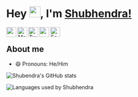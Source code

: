 # Hey <img src="https://github.com/TheDudeThatCode/TheDudeThatCode/blob/master/Assets/Hi.gif" width="29px">, I'm [Shubhendra!](https://theshubhendra.github.io) 
<a href="https://www.linkedin.com/in/TheShubhendra/">
  <img align="left" width="26px" src="https://cdn.jsdelivr.net/npm/simple-icons@v3/icons/linkedin.svg"  />
</a>
<a href="mailto:shubhendrakushwaha94@gmail.com">
<img align="left" width="26px" src="https://cdn.jsdelivr.net/npm/simple-icons@3.13.0/icons/gmail.svg" alt="Mail">
</a>
<a href="https://twitter.com" >
<img align="left" width="26px" src="https://cdn.jsdelivr.net/npm/simple-icons@3.13.0/icons/twitter.svg" alt="Twitter">
</a>
<a href="https://shubhendrakushwaha.wordpress.com">
<img align="left" width="26x" src="https://cdn.jsdelivr.net/npm/simple-icons@3.13.0/icons/wordpress.svg">
</a>
<a href="https://facebook.com/TheShubhendra">
<img align="left" width="26px" src="https://cdn.jsdelivr.net/npm/simple-icons@3.13.0/icons/facebook.svg" alt="Facebook">
</a><br />
 
## About me

- 😄 Pronouns: He/Him

![Shubendra's GitHub stats](https://github-readme-stats.vercel.app/api?username=TheShubhendra&show_icons=true&hide_border=true&theme=blue-green)

![Languages used by Shubhendra](https://github-readme-stats.vercel.app/api/top-langs/?username=TheShubhendra&theme=blue-green)
